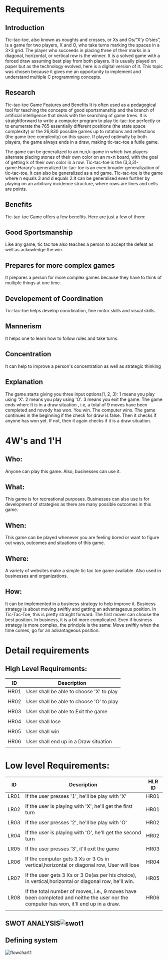# Requirements
## Introduction
Tic-tac-toe, also known as noughts and crosses, or Xs and Os/“X’y O’sies”, is a game for two players, X and O, who take turns marking the spaces in a 3×3 grid. The player who succeeds in placing three of their marks in a diagonal, horizontal, or vertical row is the winner. It is a solved game with a forced draw assuming best play from both players. It is usually played on paper but as the technology evolved, here is a digital version of it.
This topic was chosen because it gives me an opportunity to implement and understand multiple C programming concepts.
## Research
Tic-tac-toe Game Features and Benefits
It is often used as a pedagogical tool for teaching the concepts of good sportsmanship and the branch of artificial intelligence that deals with the searching of game trees. It is straightforward to write a computer program to play tic-tac-toe perfectly or to enumerate the 765 essentially different positions (the state space complexity) or the 26,830 possible games up to rotations and reflections (the game tree complexity) on this space. If played optimally by both players, the game always ends in a draw, making tic-tac-toe a futile game.

The game can be generalized to an m,n,k-game in which two players alternate placing stones of their own color on an m×n board, with the goal of getting k of their own color in a row. Tic-tac-toe is the (3,3,3)-game.Harary's generalized tic-tac-toe is an even broader generalization of tic-tac-toe. It can also be generalized as a nd game. Tic-tac-toe is the game where n equals 3 and d equals 2.It can be generalised even further by playing on an arbitrary incidence structure, where rows are lines and cells are points.

## Benefits
Tic-tac-toe Game offers a few benefits. Here are just a few of them:

## Good Sportsmanship
Like any game, tic tac toe also teaches a person to accept the defeat as well as ackowledge the win.

## Prepares for more complex games
It prepares a person for more complex games because they have to think of multiple things at one time.

## Developement of Coordination
Tic-tac-toe helps develop coordination, fine motor skills and visual skills.

## Mannerism
It helps one to learn how to follow rules and take turns.

## Concentration
It can help to improve a person's concentration as well as strategic thinking

## Explanation
The game starts giving you three input options(1, 2, 3):
1 means you play using 'X'.
2 means you play using 'O'.
3 means you exit the game.
The game ends when:
It is in a draw situation , i.e, a total of 9 moves have been completed and novody has won.
You win.
The computer wins.
The game continues in the beginning if the check for draw is false.
Then it checks if anyone has won yet.
If not, then it again checks if it is a draw situation.

# 4W's and 1'H
## Who:
Anyone can play this game.
Also, businesses can use it.
## What:
This game is for recreational purposes.
Businesses can also use is for development of strategies as there are many possible outcomes in this game.
## When:
This game can be played whenever you are feeling bored or want to figure out ways, outcomes and situations of this game.
## Where:
A variety of websites make a simple tic tac toe game available.
Also used in businesses and organizations.
## How:
It can be implemented in a business strategy to help improve it. Business strategy is about moving swiftly and getting an advantageous position. In Tic-Tac-Toe, this is pretty straight forward: The first mover can choose the best position. In business, it is a bit more complicated. Even if business strategy is more complex, the principle is the same: Move swiftly when the time comes, go for an advantageous position.
# Detail requirements
## High Level Requirements:
|ID |Description |
|---|---|
|HR01 |User shall be able to choose 'X' to play|
|||
|HR02 |User shall be able to choose 'O' to play|
|||
|HR03 |User shall be able to Exit the game|
|||
|HR04 |User shall lose|
|||
|HR05 |User shall win|
|||
|HR06 |User shall end up in a Draw situation|
|||
# Low level Requirements:
|ID |Description |HLR ID |
|---|---|---|
|LR01 |If the user presses '1', he'll be play with 'X'|HR01 |
||||
|LR02 |If the user is playing with 'X', he'll get the first turn|HR01 |
||||
|LR03 |If the user presses '2', he'll be play with 'O'|HR02 |
||||
|LR04	 |If the user is playing with 'O', he'll get the second turn|HR02 |
||||
|LR05 |If the user presses '3', it'll exit the game|HR03 |
||||
|LR06 |If the computer gets 3 Xs or 3 Os in vertical,horizontal or diagonal row, User will lose |HR04 |
||||
|LR07 |If the user gets 3 Xs or 3 Os(as per his choice), in vertical,horizontal or diagonal row, he'll win.|HR05 |
||||
|LR08 |If the total number of moves, i.e., 9 moves have been completed and neithe the user nor the computer has won, it'll end up in a draw. |HR06 |
||||
## SWOT ANALYSIS![swot1](https://user-images.githubusercontent.com/94157594/142618767-dfc8280f-5cdc-4a4b-84a0-aef6c37b2eac.png)
## Defining system
 ![flowchart1](https://user-images.githubusercontent.com/94157594/142607595-d81b3efc-1e52-4956-b3f5-8a2d93265531.png)
